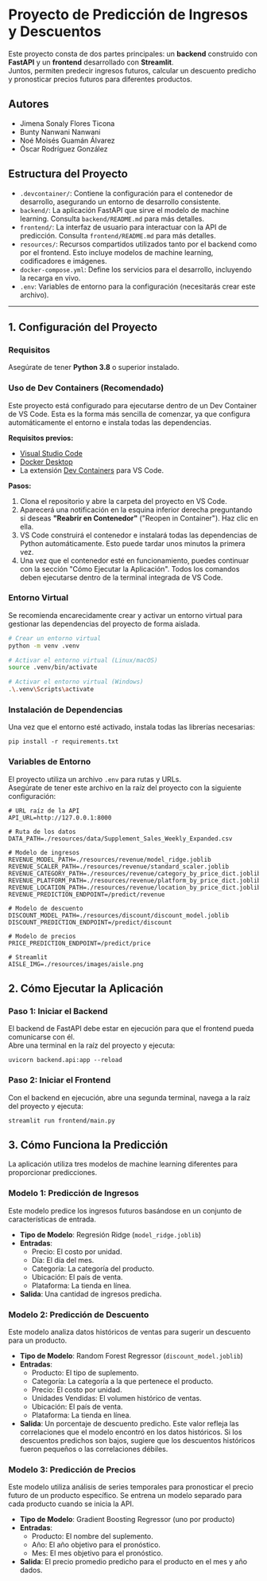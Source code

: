 # Proyecto de Predicción de Ingresos y Descuentos

Este proyecto consta de dos partes principales: un **backend** construido con
**FastAPI** y un **frontend** desarrollado con **Streamlit**.\
Juntos, permiten predecir ingresos futuros, calcular un
descuento predicho y pronosticar precios futuros para diferentes productos.

## Autores

-   Jimena Sonaly Flores Ticona
-   Bunty Nanwani Nanwani
-   Noé Moisés Guamán Álvarez
-   Óscar Rodríguez González

## Estructura del Proyecto
-   `.devcontainer/`: Contiene la configuración para el contenedor de desarrollo, asegurando un entorno de desarrollo consistente.
-   `backend/`: La aplicación FastAPI que sirve el modelo de machine learning. Consulta `backend/README.md` para más detalles.
-   `frontend/`: La interfaz de usuario para interactuar con la API de predicción. Consulta `frontend/README.md` para más detalles.
-   `resources/`: Recursos compartidos utilizados tanto por el backend como por el frontend. Esto incluye modelos de machine learning, codificadores e imágenes.
-   `docker-compose.yml`: Define los servicios para el desarrollo, incluyendo la recarga en vivo.
-   `.env`: Variables de entorno para la configuración (necesitarás crear este archivo).
------------------------------------------------------------------------

## 1. Configuración del Proyecto

### Requisitos

Asegúrate de tener **Python 3.8** o superior instalado.

### Uso de Dev Containers (Recomendado)

Este proyecto está configurado para ejecutarse dentro de un Dev Container de VS Code. Esta es la forma más sencilla de comenzar, ya que configura automáticamente el entorno e instala todas las dependencias.

**Requisitos previos:**
-   [Visual Studio Code](https://code.visualstudio.com/)
-   [Docker Desktop](https://www.docker.com/products/docker-desktop/)
-   La extensión [Dev Containers](https://marketplace.visualstudio.com/items?itemName=ms-vscode-remote.remote-containers) para VS Code.

**Pasos:**

1.  Clona el repositorio y abre la carpeta del proyecto en VS Code.
2.  Aparecerá una notificación en la esquina inferior derecha preguntando si deseas **"Reabrir en Contenedor"** ("Reopen in Container"). Haz clic en ella.
3.  VS Code construirá el contenedor e instalará todas las dependencias de Python automáticamente. Esto puede tardar unos minutos la primera vez.
4.  Una vez que el contenedor esté en funcionamiento, puedes continuar con la sección "Cómo Ejecutar la Aplicación". Todos los comandos deben ejecutarse dentro de la terminal integrada de VS Code.


### Entorno Virtual

Se recomienda encarecidamente crear y activar un entorno virtual para
gestionar las dependencias del proyecto de forma aislada.

```bash
# Crear un entorno virtual
python -m venv .venv

# Activar el entorno virtual (Linux/macOS)
source .venv/bin/activate

# Activar el entorno virtual (Windows)
.\.venv\Scripts\activate
```

### Instalación de Dependencias

Una vez que el entorno esté activado, instala todas las librerías necesarias:

    pip install -r requirements.txt

### Variables de Entorno

El proyecto utiliza un archivo `.env` para rutas y URLs.\
Asegúrate de tener este archivo en la raíz del proyecto con la
siguiente configuración:

    # URL raíz de la API
    API_URL=http://127.0.0.1:8000

    # Ruta de los datos
    DATA_PATH=./resources/data/Supplement_Sales_Weekly_Expanded.csv

    # Modelo de ingresos
    REVENUE_MODEL_PATH=./resources/revenue/model_ridge.joblib
    REVENUE_SCALER_PATH=./resources/revenue/standard_scaler.joblib
    REVENUE_CATEGORY_PATH=./resources/revenue/category_by_price_dict.joblib
    REVENUE_PLATFORM_PATH=./resources/revenue/platform_by_price_dict.joblib
    REVENUE_LOCATION_PATH=./resources/revenue/location_by_price_dict.joblib
    REVENUE_PREDICTION_ENDPOINT=/predict/revenue

    # Modelo de descuento
    DISCOUNT_MODEL_PATH=./resources/discount/discount_model.joblib
    DISCOUNT_PREDICTION_ENDPOINT=/predict/discount

    # Modelo de precios
    PRICE_PREDICTION_ENDPOINT=/predict/price

    # Streamlit
    AISLE_IMG=./resources/images/aisle.png

## 2. Cómo Ejecutar la Aplicación

### Paso 1: Iniciar el Backend

El backend de FastAPI debe estar en ejecución para que el frontend pueda comunicarse
con él.\
Abre una terminal en la raíz del proyecto y ejecuta:

    uvicorn backend.api:app --reload

### Paso 2: Iniciar el Frontend

Con el backend en ejecución, abre una segunda terminal, navega a la
raíz del proyecto y ejecuta:

    streamlit run frontend/main.py

## 3. Cómo Funciona la Predicción
La aplicación utiliza tres modelos de machine learning diferentes para proporcionar predicciones.

### Modelo 1: Predicción de Ingresos
Este modelo predice los ingresos futuros basándose en un conjunto de características de entrada.

*   **Tipo de Modelo**: Regresión Ridge (`model_ridge.joblib`)
*   **Entradas**:
    *   Precio: El costo por unidad.
    *   Día: El día del mes.
    *   Categoría: La categoría del producto.
    *   Ubicación: El país de venta.
    *   Plataforma: La tienda en línea.
*   **Salida**: Una cantidad de ingresos predicha.

### Modelo 2: Predicción de Descuento
Este modelo analiza datos históricos de ventas para sugerir un descuento para un producto.

*   **Tipo de Modelo**: Random Forest Regressor (`discount_model.joblib`)
*   **Entradas**:
    *   Producto: El tipo de suplemento.
    *   Categoría: La categoría a la que pertenece el producto.
    *   Precio: El costo por unidad.
    *   Unidades Vendidas: El volumen histórico de ventas.
    *   Ubicación: El país de venta.
    *   Plataforma: La tienda en línea.
*   **Salida**: Un porcentaje de descuento predicho. Este valor refleja las correlaciones que el modelo encontró en los datos históricos. Si los descuentos predichos son bajos, sugiere que los descuentos históricos fueron pequeños o las correlaciones débiles.

### Modelo 3: Predicción de Precios
Este modelo utiliza análisis de series temporales para pronosticar el precio futuro de un producto específico. Se entrena un modelo separado para cada producto cuando se inicia la API.

*   **Tipo de Modelo**: Gradient Boosting Regressor (uno por producto)
*   **Entradas**:
    *   Producto: El nombre del suplemento.
    *   Año: El año objetivo para el pronóstico.
    *   Mes: El mes objetivo para el pronóstico.
*   **Salida**: El precio promedio predicho para el producto en el mes y año dados.